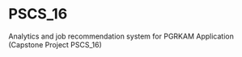 # PSCS_16
Analytics and job recommendation system for PGRKAM Application (Capstone Project PSCS_16)
